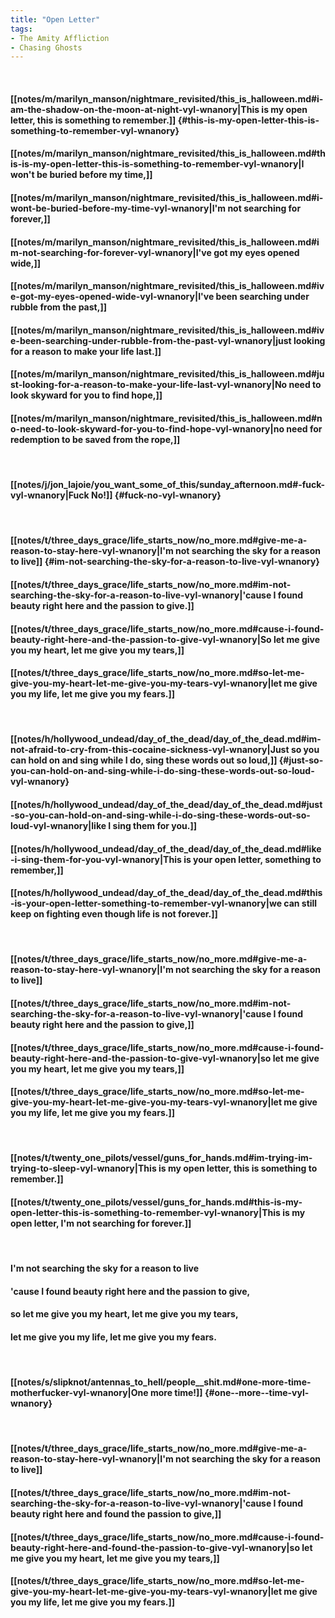 ```yaml
---
title: "Open Letter"
tags:
- The Amity Affliction
- Chasing Ghosts
---
```

&nbsp;
#### [[notes/m/marilyn_manson/nightmare_revisited/this_is_halloween.md#i-am-the-shadow-on-the-moon-at-night-vyl-wnanory|This is my open letter, this is something to remember.]] {#this-is-my-open-letter-this-is-something-to-remember-vyl-wnanory}
#### [[notes/m/marilyn_manson/nightmare_revisited/this_is_halloween.md#this-is-my-open-letter-this-is-something-to-remember-vyl-wnanory|I won't be buried before my time,]]
#### [[notes/m/marilyn_manson/nightmare_revisited/this_is_halloween.md#i-wont-be-buried-before-my-time-vyl-wnanory|I'm not searching for forever,]]
#### [[notes/m/marilyn_manson/nightmare_revisited/this_is_halloween.md#im-not-searching-for-forever-vyl-wnanory|I've got my eyes opened wide,]]
#### [[notes/m/marilyn_manson/nightmare_revisited/this_is_halloween.md#ive-got-my-eyes-opened-wide-vyl-wnanory|I've been searching under rubble from the past,]]
#### [[notes/m/marilyn_manson/nightmare_revisited/this_is_halloween.md#ive-been-searching-under-rubble-from-the-past-vyl-wnanory|just looking for a reason to make your life last.]]
#### [[notes/m/marilyn_manson/nightmare_revisited/this_is_halloween.md#just-looking-for-a-reason-to-make-your-life-last-vyl-wnanory|No need to look skyward for you to find hope,]]
#### [[notes/m/marilyn_manson/nightmare_revisited/this_is_halloween.md#no-need-to-look-skyward-for-you-to-find-hope-vyl-wnanory|no need for redemption to be saved from the rope,]]
&nbsp;
#### [[notes/j/jon_lajoie/you_want_some_of_this/sunday_afternoon.md#-fuck-vyl-wnanory|Fuck No!]] {#fuck-no-vyl-wnanory}
&nbsp;
#### [[notes/t/three_days_grace/life_starts_now/no_more.md#give-me-a-reason-to-stay-here-vyl-wnanory|I'm not searching the sky for a reason to live]] {#im-not-searching-the-sky-for-a-reason-to-live-vyl-wnanory}
#### [[notes/t/three_days_grace/life_starts_now/no_more.md#im-not-searching-the-sky-for-a-reason-to-live-vyl-wnanory|'cause I found beauty right here and the passion to give.]]
#### [[notes/t/three_days_grace/life_starts_now/no_more.md#cause-i-found-beauty-right-here-and-the-passion-to-give-vyl-wnanory|So let me give you my heart, let me give you my tears,]]
#### [[notes/t/three_days_grace/life_starts_now/no_more.md#so-let-me-give-you-my-heart-let-me-give-you-my-tears-vyl-wnanory|let me give you my life, let me give you my fears.]]
&nbsp;
#### [[notes/h/hollywood_undead/day_of_the_dead/day_of_the_dead.md#im-not-afraid-to-cry-from-this-cocaine-sickness-vyl-wnanory|Just so you can hold on and sing while I do, sing these words out so loud,]] {#just-so-you-can-hold-on-and-sing-while-i-do-sing-these-words-out-so-loud-vyl-wnanory}
#### [[notes/h/hollywood_undead/day_of_the_dead/day_of_the_dead.md#just-so-you-can-hold-on-and-sing-while-i-do-sing-these-words-out-so-loud-vyl-wnanory|like I sing them for you.]]
#### [[notes/h/hollywood_undead/day_of_the_dead/day_of_the_dead.md#like-i-sing-them-for-you-vyl-wnanory|This is your open letter, something to remember,]]
#### [[notes/h/hollywood_undead/day_of_the_dead/day_of_the_dead.md#this-is-your-open-letter-something-to-remember-vyl-wnanory|we can still keep on fighting even though life is not forever.]]
&nbsp;
#### [[notes/t/three_days_grace/life_starts_now/no_more.md#give-me-a-reason-to-stay-here-vyl-wnanory|I'm not searching the sky for a reason to live]]
#### [[notes/t/three_days_grace/life_starts_now/no_more.md#im-not-searching-the-sky-for-a-reason-to-live-vyl-wnanory|'cause I found beauty right here and the passion to give,]]
#### [[notes/t/three_days_grace/life_starts_now/no_more.md#cause-i-found-beauty-right-here-and-the-passion-to-give-vyl-wnanory|so let me give you my heart, let me give you my tears,]]
#### [[notes/t/three_days_grace/life_starts_now/no_more.md#so-let-me-give-you-my-heart-let-me-give-you-my-tears-vyl-wnanory|let me give you my life, let me give you my fears.]]
&nbsp;
#### [[notes/t/twenty_one_pilots/vessel/guns_for_hands.md#im-trying-im-trying-to-sleep-vyl-wnanory|This is my open letter, this is something to remember.]]
#### [[notes/t/twenty_one_pilots/vessel/guns_for_hands.md#this-is-my-open-letter-this-is-something-to-remember-vyl-wnanory|This is my open letter, I'm not searching for forever.]]
&nbsp;
#### I'm not searching the sky for a reason to live
#### 'cause I found beauty right here and the passion to give,
#### so let me give you my heart, let me give you my tears,
#### let me give you my life, let me give you my fears.
&nbsp;
#### [[notes/s/slipknot/antennas_to_hell/people__shit.md#one-more-time-motherfucker-vyl-wnanory|One  more  time!]] {#one--more--time-vyl-wnanory}
&nbsp;
#### [[notes/t/three_days_grace/life_starts_now/no_more.md#give-me-a-reason-to-stay-here-vyl-wnanory|I'm not searching the sky for a reason to live]]
#### [[notes/t/three_days_grace/life_starts_now/no_more.md#im-not-searching-the-sky-for-a-reason-to-live-vyl-wnanory|'cause I found beauty right here and found the passion to give,]]
#### [[notes/t/three_days_grace/life_starts_now/no_more.md#cause-i-found-beauty-right-here-and-found-the-passion-to-give-vyl-wnanory|so let me give you my heart, let me give you my tears,]]
#### [[notes/t/three_days_grace/life_starts_now/no_more.md#so-let-me-give-you-my-heart-let-me-give-you-my-tears-vyl-wnanory|let me give you my life, let me give you my fears.]]
